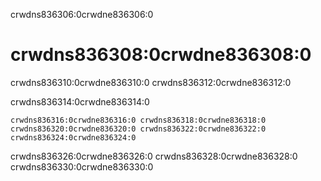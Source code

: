 crwdns836306:0crwdne836306:0
# crwdns836308:0crwdne836308:0

crwdns836310:0crwdne836310:0 crwdns836312:0crwdne836312:0

crwdns836314:0crwdne836314:0

```{figure} ../figures/that-could-be-a-chapter.jpg
crwdns836316:0crwdne836316:0 crwdns836318:0crwdne836318:0 crwdns836320:0crwdne836320:0 crwdns836322:0crwdne836322:0 crwdns836324:0crwdne836324:0
```

crwdns836326:0crwdne836326:0 crwdns836328:0crwdne836328:0 crwdns836330:0crwdne836330:0
